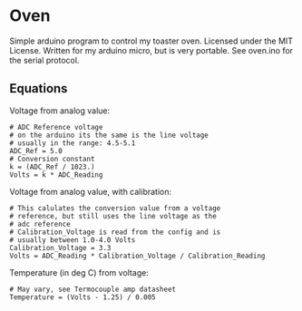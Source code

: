 Oven
====

Simple arduino program to control my toaster oven.
Licensed under the MIT License.
Written for my arduino micro, but is very portable.
See oven.ino for the serial protocol.


Equations
--

Voltage from analog value:

```
# ADC Reference voltage
# on the arduino its the same is the line voltage
# usually in the range: 4.5-5.1
ADC_Ref = 5.0
# Conversion constant
k = (ADC_Ref / 1023.)
Volts = k * ADC_Reading
```

Voltage from analog value, with calibration:

```
# This calulates the conversion value from a voltage
# reference, but still uses the line voltage as the
# adc reference
# Calibration_Voltage is read from the config and is
# usually between 1.0-4.0 Volts
Calibration_Voltage = 3.3
Volts = ADC_Reading * Calibration_Voltage / Calibration_Reading
```

Temperature (in deg C) from voltage:

```
# May vary, see Termocouple amp datasheet
Temperature = (Volts - 1.25) / 0.005
```

